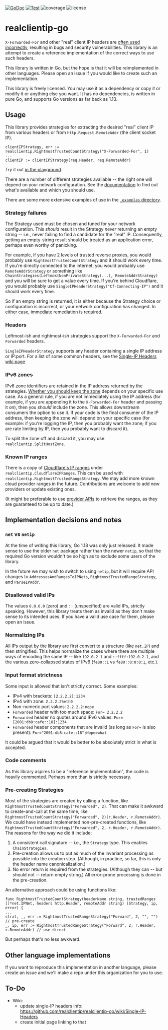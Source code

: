 [![GoDoc](https://godoc.org/github.com/realclientip/realclientip-go?status.svg)](http://godoc.org/github.com/realclientip/realclientip-go)
[![Test](https://github.com/realclientip/realclientip-go/actions/workflows/test.yml/badge.svg)](https://github.com/realclientip/realclientip-go/actions/workflows/test.yml)
![coverage](https://img.shields.io/badge/coverage-100%25-success?style=flat)
![license](https://img.shields.io/badge/license-Unlicense-important.svg?style=flat)

# realclientip-go

`X-Forwarded-For` and other "real" client IP headers are [often used incorrectly](https://adam-p.ca/blog/2022/03/x-forwarded-for/), resulting in bugs and security vulnerabilities. This library is an attempt to create a reference implementation of the correct ways to use such headers.

This library is written in Go, but the hope is that it will be reimplemented in other languages. Please open an issue if you would like to create such an implementation.


This library is freely licensed. You may use it as a dependency or copy it or modify it or anything else you want. It has no dependencies, is written in pure Go, and supports Go versions as far back as 1.13.

## Usage

This library provides strategies for extracting the desired "real" client IP from various headers or from `http.Request.RemoteAddr` (the client socket IP). 

```golang
clientIPStrategy, err := realclientip.RightmostTrustedCountStrategy("X-Forwarded-For", 1)
...
clientIP := clientIPStrategy(req.Header, req.RemoteAddr)
```

Try it out [in the playground](https://go.dev/play/p/_NiOh3WF0-3).

There are a number of different strategies available -- the right one will depend on your network configuration. See the [documentation](https://pkg.go.dev/github.com/realclientip/realclientip-go) to find out what's available and which you should use.

There are some more extensive examples of use in the [`_examples` directory](/_examples/).

### Strategy failures

The Strategy used must be chosen and tuned for your network configuration. This _should_ result in the Strategy _never_ returning an empty string -- i.e., never failing to find a candidate for the "real" IP. Consequently, getting an empty-string result should be treated as an application error, perhaps even worthy of panicking.

For example, if you have 2 levels of trusted reverse proxies, you would probably use `RightmostTrustedCountStrategy` and it should work every time. If you're directly connected to the internet, you would probably use `RemoteAddrStrategy` or something like `ChainStrategies(LeftmostNonPrivateStrategy(...), RemoteAddrStrategy)` and you will be sure to get a value every time. If you're behind Cloudflare, you would probably use `SingleIPHeaderStrategy("Cf-Connecting-IP")` and it should work every time.

So if an empty string is returned, it is either because the Strategy choice or configuration is incorrect, or your network configuration has changed. In either case, immediate remediation is required.

### Headers

Leftmost-ish and rightmost-ish strategies support the `X-Forwarded-For` and `Forwarded` headers.

`SingleIPHeaderStrategy` supports any header containing a single IP address or IP:port. For a list of some common headers, see the [Single-IP Headers wiki page](https://github.com/realclientip/realclientip-go/wiki/Single-IP-Headers).

### IPv6 zones

IPv6 zone identifiers are retained in the IP address returned by the strategies. [Whether you should keep the zone](https://adam-p.ca/blog/2022/03/strip-ipv6-zone/) depends on your specific use case. As a general rule, if you are not immediately using the IP address (for example, if you are appending it to the `X-Forwarded-For` header and passing it on), then you _should_ include the zone. This allows downstream consumers the option to use it. If your code is the final consumer of the IP address, then keeping the zone will depend on your specific case (for example: if you're logging the IP, then you probably want the zone; if you are rate limiting by IP, then you probably want to discard it).

To split the zone off and discard it, you may use `realclientip.SplitHostZone`.

### Known IP ranges

There is a copy of [Cloudflare's IP ranges](https://www.cloudflare.com/ips/) under `realclientip.CloudflareIPRanges`. This can be used with `realclientip.RightmostTrustedRangeStrategy`. We may add more known cloud provider ranges in the future. Contributions are welcome to add new providers or update existing ones.

(It might be preferable to use [provider APIs](https://api.cloudflare.com/#cloudflare-ips-properties) to retrieve the ranges, as they are guaranteed to be up to date.)

## Implementation decisions and notes

### `net` vs `netip`

At the time of writing this library, Go 1.18 was only just released. It made sense to use the older `net` package rather than the newer `netip`, so that the required Go version wouldn't be so high as to exclude some users of the library.

In the future we may wish to switch to using `netip`, but it will require API changes to `AddressesAndRangesToIPNets`, `RightmostTrustedRangeStrategy`, and `ParseIPAddr`.

### Disallowed valid IPs

The values `0.0.0.0` (zero) and `::` (unspecified) are valid IPs, strictly speaking. However, this library treats them as invalid as they don't make sense to its intended uses. If you have a valid use case for them, please open an issue.

### Normalizing IPs

All IPs output by the library are first convert to a structure (like `net.IP`) and then stringified. This helps normalize the cases where there are multiple ways of encoding the same IP -- like `192.0.2.1` and `::ffff:192.0.2.1`, and the various zero-collapsed states of IPv6 (`fe80::1` vs `fe80::0:0:0:1`, etc.).

### Input format strictness

Some input is allowed that isn't strictly correct. Some examples:

* IPv4 with brackets: `[2.2.2.2]:1234`
* IPv4 with zone: `2.2.2.2%eth0`
* Non-numeric port values: `2.2.2.2:nope`
* `Forwarded` header with too much space: `For= 2.2.2.2`
* `Forwarded` header no quotes around IPv6 values: `For=[2001:db8:cafe::18]:1234`
* `Forwarded` header components that are invalid (as long as `For=` is also present): `For="2001:db8:cafe::18";Nope=what`

It could be argued that it would be better to be absolutely strict in what is accepted.

### Code comments

As this library aspires to be a "reference implementation", the code is heavily commented. Perhaps more than is strictly necessary.

### Pre-creating Strategies

Most of the strategies are created by calling a function, like `RightmostTrustedCountStrategy("Forwarded", 2)`. That can make it awkward to create-and-call at the same time, like `RightmostTrustedCountStrategy("Forwarded", 2)(r.Header, r.RemoteAddr)`. We could have instead implemented non-pre-created functions, like `RightmostTrustedCountStrategy("Forwarded", 2, r.Header, r.RemoteAddr)`. The reasons for the way we did it include:
1. A consistent call signature -- i.e., the `Strategy` type. This enables `ChainStrategies`.
2. Pre-creation allows us to put as much of the invariant processing as possible into the creation step. (Although, in practice, so far, this is only the header name canonicalization.)
3. No error return is required from the strategies. (Although they can -- but should not -- return empty string.) All error-prone processing is done in the pre-creation.

An alternative approach could be using functions like:

```
func RightmostTrustedCountStrategy(headerName string, trustedRanges []*net.IPNet, headers http.Header, remoteAddr string) (Strategy, ip, error) {
...
strat, _, err := RightmostTrustedRangeStrategy("Forward", 2, "", "")              // pre-create
_, ip, err := RightmostTrustedRangeStrategy("Forward", 2, r.Header, r.RemoteAddr) // use direct
```

But perhaps that's no less awkward.

## Other language implementations

If you want to reproduce this implementation in another language, please create an issue and we'll make a repo under this organization for you to use.

## To-Do

* Wiki: 
  - update single-IP headers info: https://github.com/realclientip/realclientip-go/wiki/Single-IP-Headers
  - create initial page linking to that
